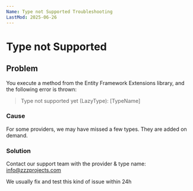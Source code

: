```yaml
---
Name: Type not Supported Troubleshooting
LastMod: 2025-06-26
---
```


# Type not Supported

## Problem

You execute a method from the Entity Framework Extensions library, and the following error is thrown:

> Type not supported yet (LazyType): [TypeName]

### Cause

For some providers, we may have missed a few types. They are added on demand.

### Solution
Contact our support team with the provider & type name: <a href="mailto:info@zzzprojects.com">info@zzzprojects.com</a>

We usually fix and test this kind of issue within 24h
